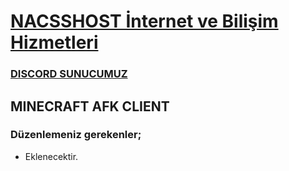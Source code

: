 # [NACSSHOST İnternet ve Bilişim Hizmetleri](https://nacsshost.com)

### [DISCORD SUNUCUMUZ](https://discord.nacsshost.com)

## MINECRAFT AFK CLIENT

### Düzenlemeniz gerekenler;
* Eklenecektir.